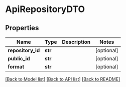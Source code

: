 # ApiRepositoryDTO

## Properties

| Name              | Type    | Description | Notes      |
| ----------------- | ------- | ----------- | ---------- |
| **repository_id** | **str** |             | [optional] |
| **public_id**     | **str** |             | [optional] |
| **format**        | **str** |             | [optional] |

[[Back to Model list]](../README.md#documentation-for-models) [[Back to API list]](../README.md#documentation-for-api-endpoints) [[Back to README]](../README.md)
